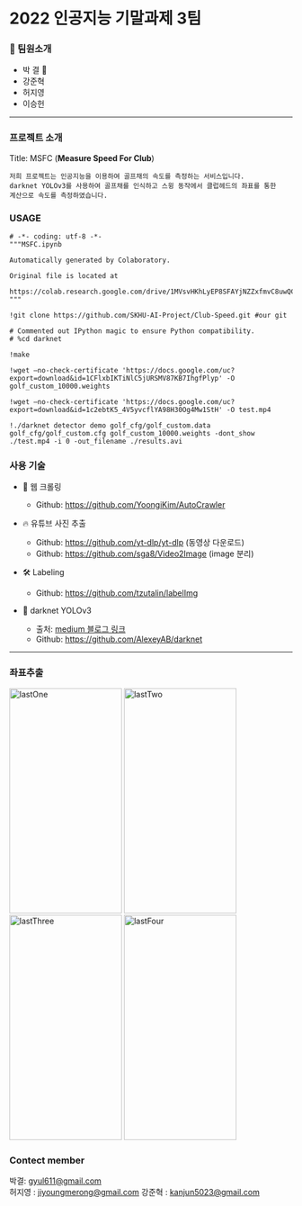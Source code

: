 # 2022 인공지능 기말과제 3팀

### 🎃 팀원소개
* 박 결 👑
* 강준혁
* 허지영
* 이승헌

* * *

### 프로젝트 소개
Title: MSFC (**Measure Speed For Club**)

```
저희 프로젝트는 인공지능을 이용하여 골프채의 속도를 측정하는 서비스입니다.
darknet YOLOv3를 사용하여 골프채를 인식하고 스윙 동작에서 클럽헤드의 좌표를 통한
계산으로 속도를 측정하였습니다.
```

### USAGE
```
# -*- coding: utf-8 -*-
"""MSFC.ipynb

Automatically generated by Colaboratory.

Original file is located at
    https://colab.research.google.com/drive/1MVsvHKhLyEP8SFAYjNZZxfmvC8uwQC9g
"""

!git clone https://github.com/SKHU-AI-Project/Club-Speed.git #our git

# Commented out IPython magic to ensure Python compatibility.
# %cd darknet

!make

!wget —no-check-certificate 'https://docs.google.com/uc?export=download&id=1CFlxbIKTiNlC5jURSMV87KB7IhgfPlyp' -O golf_custom_10000.weights

!wget —no-check-certificate 'https://docs.google.com/uc?export=download&id=1c2ebtK5_4V5yvcflYA98H30Og4Mw1StH' -O test.mp4

!./darknet detector demo golf_cfg/golf_custom.data golf_cfg/golf_custom.cfg golf_custom_10000.weights -dont_show ./test.mp4 -i 0 -out_filename ./results.avi
```

### 사용 기술
- 📖 웹 크롤링
  - Github: <https://github.com/YoongiKim/AutoCrawler>

- 🔥 유튜브 사진 추출
  - Github: <https://github.com/yt-dlp/yt-dlp> (동영상 다운로드)
  - Github: <https://github.com/sga8/Video2Image> (image 분리)

- 🛠 Labeling
  - Github: <https://github.com/tzutalin/labelImg>

- 👾 darknet YOLOv3
  - 출처: [medium 블로그 링크](https://medium.com/@quangnhatnguyenle/how-to-train-yolov3-on-google-colab-to-detect-custom-objects-e-g-gun-detection-d3a1ee43eda1)
  - Github: <https://github.com/AlexeyAB/darknet>
 
 * * *

### 좌표추출
<img src="https://user-images.githubusercontent.com/51286325/172812835-f0d7620d-06f2-4b4d-83b5-5e501af51934.png" width="200px" height="400px" alt="lastOne"></img>
<img src="https://user-images.githubusercontent.com/51286325/172813467-2f0ce6c9-197f-4b33-bbf0-12804a8f279a.png" width="200px" height="400px" alt="lastTwo"></img>
<img src="https://user-images.githubusercontent.com/51286325/172813614-c4ae315d-a596-4a16-880a-356e8bd3ea00.png" width="200px" height="400px" alt="lastThree"></img>
<img src="https://user-images.githubusercontent.com/51286325/172816524-d6b7b96c-100d-4f37-80d8-e5a35d795cbe.gif" width="200px" height="400px" alt="lastFour"></img>


### Contect member  
박결: gyul611@gmail.com  
허지영 : jiyoungmerong@gmail.com
강준혁 : kanjun5023@gmail.com
